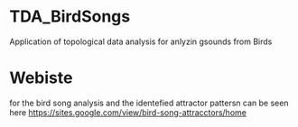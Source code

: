 # TDA_BirdSongs

Application of topological data analysis for anlyzin gsounds from Birds

# Webiste 

for the bird song analysis and the identefied attractor pattersn can be seen here https://sites.google.com/view/bird-song-attracctors/home
